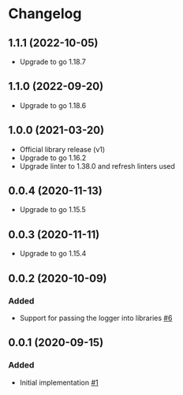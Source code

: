 # Changelog

## 1.1.1 (2022-10-05)

- Upgrade to go 1.18.7

## 1.1.0 (2022-09-20)

- Upgrade to go 1.18.6

## 1.0.0 (2021-03-20)

- Official library release (v1)
- Upgrade to go 1.16.2
- Upgrade linter to 1.38.0 and refresh linters used

## 0.0.4 (2020-11-13)

- Upgrade to go 1.15.5

## 0.0.3 (2020-11-11)

- Upgrade to go 1.15.4

## 0.0.2 (2020-10-09)

### Added

- Support for passing the logger into libraries [#6](https://github.com/bugsnag/microkit/pull/6)

## 0.0.1 (2020-09-15)

### Added

- Initial implementation [#1](https://github.com/bugsnag/microkit/pull/1)